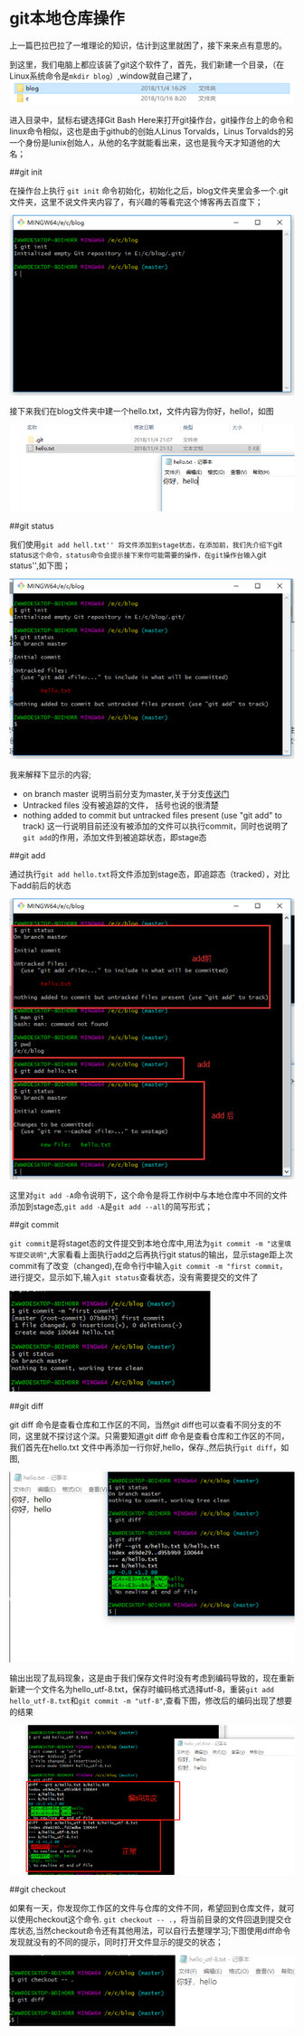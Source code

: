 # git本地仓库操作

上一篇巴拉巴拉了一堆理论的知识，估计到这里就困了，接下来来点有意思的。

到这里，我们电脑上都应该装了git这个软件了，首先，我们新建一个目录，（在Linux系统命令是``mkdir blog``）,window就自己建了，
![新建目录](./image/image_2.jpg)

进入目录中，鼠标右键选择Git Bash Here来打开git操作台，git操作台上的命令和linux命令相似，这也是由于github的创始人Linus Torvalds，Linus Torvalds的另一个身份是lunix创始人，从他的名字就能看出来，这也是我今天才知道他的大名；

##git init

在操作台上执行 ``git init`` 命令初始化，初始化之后，blog文件夹里会多一个.git文件夹，这里不说文件夹内容了，有兴趣的等看完这个博客再去百度下；

![init](./image/image_1_3.jpg)

接下来我们在blog文件夹中建一个hello.txt，文件内容为你好，hello!，如图

![file](./image/image_1_4.jpg)

##git status

我们使用``git add hell.txt'' 将文件添加到stage状态，在添加前，我们先介绍下``git status``这个命令，status命令会提示接下来你可能需要的操作，在git操作台输入``git status'',如下图；

![status](./image/image_1_status.jpg)

我来解释下显示的内容;

* on branch master 说明当前分支为master,关于分支[传送门](https://git-scm.com/book/zh/v2/Git-%E5%88%86%E6%94%AF-%E5%88%86%E6%94%AF%E7%AE%80%E4%BB%8B)
* Untracked files  没有被追踪的文件， 括号也说的很清楚
* nothing added to commit but untracked files present (use "git add" to track) 这一行说明目前还没有被添加的文件可以执行commit，同时也说明了``git add``的作用，添加文件到被追踪状态，即stage态

##git add

通过执行``git add hello.txt``将文件添加到stage态，即追踪态（tracked），对比下add前后的状态

![add](./image/image_git_3_add.jpg)


这里对``git add -A``命令说明下，这个命令是将工作树中与本地仓库中不同的文件添加到stage态,``git add -A``是``git add --all``的简写形式；

##git commit

``git commit``是将staget态的文件提交到本地仓库中,用法为``git commit -m "这里填写提交说明"``,大家看看上面执行add之后再执行git status的输出，显示stage距上次commit有了改变（changed),在命令行中输入``git commit -m "first commit``，进行提交，显示如下,输入``git status``查看状态，没有需要提交的文件了

![commit](./image/image_git_3_commit.png)

##git diff

git diff 命令是查看仓库和工作区的不同，当然git diff也可以查看不同分支的不同，这里就不探讨这个深。只需要知道git diff 命令是查看仓库和工作区的不同，我们首先在hello.txt 文件中再添加一行你好,hello，保存.,然后执行``git diff``，如图,

![diff](./image/image_git_3_diff.png)

输出出现了乱码现象，这是由于我们保存文件时没有考虑到编码导致的，现在重新新建一个文件名为hello_utf-8.txt，保存时编码格式选择utf-8，重装``git add hello_utf-8.txt``和``git commit -m "utf-8"``,查看下图，修改后的编码出现了想要的结果

![utf](./image/image_git_3_utf8.png)

##git checkout 

如果有一天，你发现你工作区的文件与仓库的文件不同，希望回到仓库文件，就可以使用checkout这个命令.
``git checkout -- .``，将当前目录的文件回退到提交仓库状态,当然checkout命令还有其他用法，可以自行去整理学习;下图使用diff命令发现就没有的不同的提示，同时打开文件显示的提交的状态；

![checkout](./image/image_git_3_checkout.png)





















